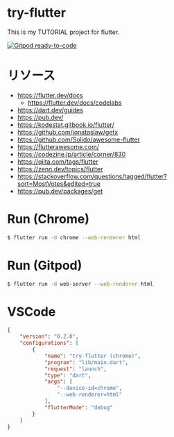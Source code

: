 # try-flutter
This is my TUTORIAL project for flutter.

[![Gitpod ready-to-code](https://img.shields.io/badge/Gitpod-ready--to--code-blue?logo=gitpod)](https://gitpod.io/#https://github.com/devlights/try-flutter)

# リソース

- https://flutter.dev/docs
  - https://flutter.dev/docs/codelabs
- https://dart.dev/guides
- https://pub.dev/
- https://kodestat.gitbook.io/flutter/
- https://github.com/jonataslaw/getx
- https://github.com/Solido/awesome-flutter
- https://flutterawesome.com/
- https://codezine.jp/article/corner/830
- https://qiita.com/tags/flutter
- https://zenn.dev/topics/flutter
- https://stackoverflow.com/questions/tagged/flutter?sort=MostVotes&edited=true
- https://pub.dev/packages/get

# Run (Chrome)

```sh
$ flutter run -d chrome --web-renderer html
```

# Run (Gitpod)

```sh
$ flutter run -d web-server --web-renderer html
```

# VSCode

```json
{
    "version": "0.2.0",
    "configurations": [
        {
            "name": "try-flutter (chrome)",
            "program": "lib/main.dart",
            "request": "launch",
            "type": "dart",
            "args": [
                "--device-id=chrome",
                "--web-renderer=html"
            ],
            "flutterMode": "debug"
        }
    ]
}
```